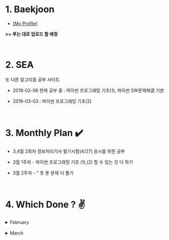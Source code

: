 # 1. Baekjoon 

* [[My Profile]](https://www.acmicpc.net/user/riim715)

**>> 푸는 대로 업로드 할 예정**

<br>

# 2. SEA

 또 다른 알고리즘 공부 사이트 

* 2019-02-06 현재 공부 중 : 파이썬 프로그래밍 기초(1), 파이썬 SW문제해결 기본

* 2019-03-03 : 파이썬 프로그래밍 기초(2)

<br>

# 3. Monthly Plan :heavy_check_mark: 

* 3,4월   2회차 정보처리기사 필기시험(4/27) 응시를 위한 공부

* 3월 1주차 - 파이썬 프로그래밍 기초 (1),(2) 할 수 있는 것 다 하기

* 3월 2주차 -             "                못 푼 문제 다 풀기 

<br>

# 4. Which Done ? :v:


<details>
  <summary>  February </summary>

날짜 | SEA | 틀린문제| BJ | 틀린문제
:---:|:---: |:---: |:---:|:---:
2/8 | #4828 | . | #15552, #2577, #4344 | .
2/9 | . | . | #2750<br> (Bubble / Insertion Sort) | .
2/10 | python 20-32차시 | ~~24,30~~,32차시 | . | #4834 - 미완
2/12 | 24차시 | ~~30,~~ 32차시(오류) |
2/14 | #6329 | . | #2751<br>(Merge / Heap Sort) |
2/15 | . | ~~34-40차시 (함수로 정의 안함)~~ | 
2/20 | 34-43차시 <br> 45-53차시 <br> 6장까지  |35차시 <br> 46,47,~~52,53~~차시 | 
2/25 | 8장 강의 <br> 52,53차시 |
2/28 | 파이썬 기초1) <br> 못 푼 5문제 보류 | 

</details>

<br> 
<details>
  <summary>  March  </summary>
  
날짜 | SEA | 틀린문제| BJ | 틀린문제
:---:|:---: |:---: |:---:|:---:
3/3 | 30차시 | . | #2752 <br> (Counting / Radix Sort) | Radix Sort 코드 못 짬
3/4 | 12장 | 5,10,13,25차시 <br> enumerate() 복습 | 
예정 | 10장 강의 | .  | sort 복습 (안보고 쓸 수 있을 때까지) 
  
</details>

